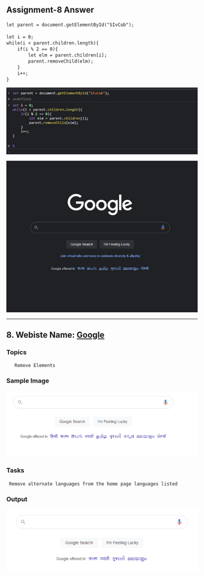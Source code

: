 ## Assignment-8 Answer

```
let parent = document.getElementById("SIvCob");

let i = 0;
while(i < parent.children.length){
    if(i % 2 == 0){
        let elm = parent.children[i];
        parent.removeChild(elm);
    }
    i++;
}

```

![Code](./ss1.jpg)

![Output](./ss2.jpg)


---

## 8. Webiste Name: [Google](https://www.google.com/)

### Topics

       Remove Elements

### Sample Image

![Sample One](../Pic14.png)

### Tasks

     Remove alternate languages from the home page languages listed

### Output

![Output](../Pic15.png)